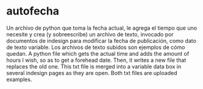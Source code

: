 # autofecha
Un archivo de python que toma la fecha actual, le agrega el tiempo que uno necesite y crea (y sobreescribe) un archivo de texto, invocado por documentos de indesign para modificar la fecha de publicación, como dato de texto variable.
Los archivos de texto subidos son ejemplos de cómo quedan.
A python file which gets the actual time and adds the amount of hours I wish, so as to get a forehead date. Then, it writes a new file that replaces the old one. This txt file is merged into a variable data box in several indesign pages as they are open.
Both txt files are uploaded examples.
